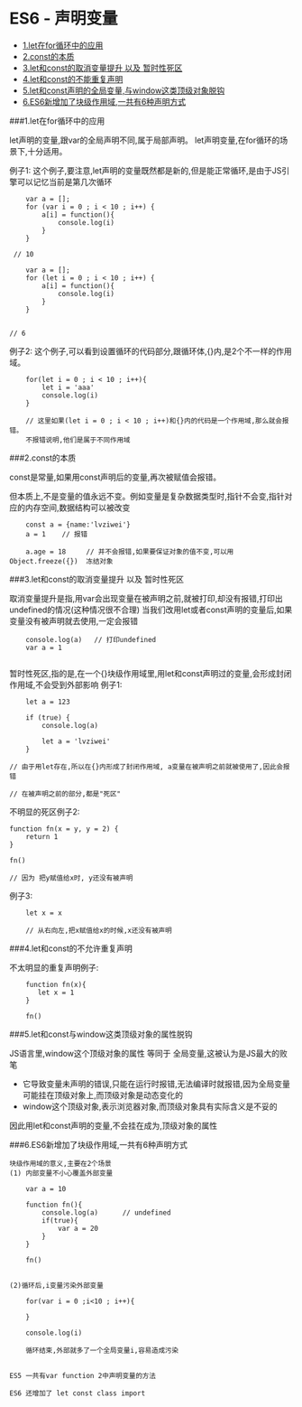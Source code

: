 # ES6 - 声明变量
- [1.let在for循环中的应用](#1)
- [2.const的本质](#2)
- [3.let和const的取消变量提升 以及 暂时性死区](#3)
- [4.let和const的不能重复声明](#4)
- [5.let和const声明的全局变量,与window这类顶级对象脱钩](#5)
- [6.ES6新增加了块级作用域,一共有6种声明方式](#6)

###<a name= "1">1.let在for循环中的应用</a>

let声明的变量,跟var的全局声明不同,属于局部声明。
let声明变量,在for循环的场景下,十分适用。

例子1: 这个例子,要注意,let声明的变量既然都是新的,但是能正常循环,是由于JS引擎可以记忆当前是第几次循环
```
    var a = [];
    for (var i = 0 ; i < 10 ; i++) {
        a[i] = function(){
            console.log(i)
        }
    }

 // 10
````

```
    var a = [];
    for (let i = 0 ; i < 10 ; i++) {
        a[i] = function(){
            console.log(i)
        }
    }


// 6
````

例子2: 这个例子,可以看到设置循环的代码部分,跟循环体,{}内,是2个不一样的作用域。

```
    for(let i = 0 ; i < 10 ; i++){
        let i = 'aaa'
        console.log(i)
    }

    // 这里如果(let i = 0 ; i < 10 ; i++)和{}内的代码是一个作用域,那么就会报错。
    不报错说明,他们是属于不同作用域
```

###<a name= "2">2.const的本质</a>

const是常量,如果用const声明后的变量,再次被赋值会报错。

但本质上,不是变量的值永远不变。例如变量是复杂数据类型时,指针不会变,指针对应的内存空间,数据结构可以被改变

````
    const a = {name:'lvziwei'}
    a = 1    // 报错
    
    a.age = 18     // 并不会报错,如果要保证对象的值不变,可以用Object.freeze({})  冻结对象

````


###<a name= "3">3.let和const的取消变量提升 以及 暂时性死区</a>

取消变量提升是指,用var会出现变量在被声明之前,就被打印,却没有报错,打印出undefined的情况(这种情况很不合理)
当我们改用let或者const声明的变量后,如果变量没有被声明就去使用,一定会报错
```
    console.log(a)   // 打印undefined
    var a = 1
    
```


暂时性死区,指的是,在一个{}块级作用域里,用let和const声明过的变量,会形成封闭作用域,不会受到外部影响
例子1:
```
    let a = 123
    
    if (true) {
        console.log(a)
        
        let a = 'lvziwei'
    }

// 由于用let存在,所以在{}内形成了封闭作用域, a变量在被声明之前就被使用了,因此会报错

// 在被声明之前的部分,都是"死区"
```

不明显的死区例子2:

```
function fn(x = y, y = 2) {
    return 1
}

fn()

// 因为 把y赋值给x时, y还没有被声明
```

例子3:

```
    let x = x
    
    // 从右向左,把x赋值给x的时候,x还没有被声明
```

###<a name= "4">4.let和const的不允许重复声明</a>

不太明显的重复声明例子:
```
    function fn(x){
       let x = 1 
    }
    
    fn()

```

###<a name= "5">5.let和const与window这类顶级对象的属性脱钩</a>

JS语言里,window这个顶级对象的属性 等同于 全局变量,这被认为是JS最大的败笔

- 它导致变量未声明的错误,只能在运行时报错,无法编译时就报错,因为全局变量可能挂在顶级对象上,而顶级对象是动态变化的
- window这个顶级对象,表示浏览器对象,而顶级对象具有实际含义是不妥的

因此用let和const声明的变量,不会挂在成为,顶级对象的属性

###<a name= "6">6.ES6新增加了块级作用域,一共有6种声明方式</a>

```
块级作用域的意义,主要在2个场景
(1) 内部变量不小心覆盖外部变量

    var a = 10
    
    function fn(){
        console.log(a)      // undefined
        if(true){
            var a = 20
        }
    }
    
    fn()
    

(2)循环后,i变量污染外部变量

    for(var i = 0 ;i<10 ; i++){
    
    }
    
    console.log(i)
    
    循环结束,外部就多了一个全局变量i,容易造成污染


```


```
ES5 一共有var function 2中声明变量的方法

ES6 还增加了 let const class import


```